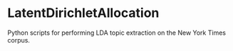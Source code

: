 # LatentDirichletAllocation
Python scripts for performing LDA topic extraction on the New York Times corpus.

